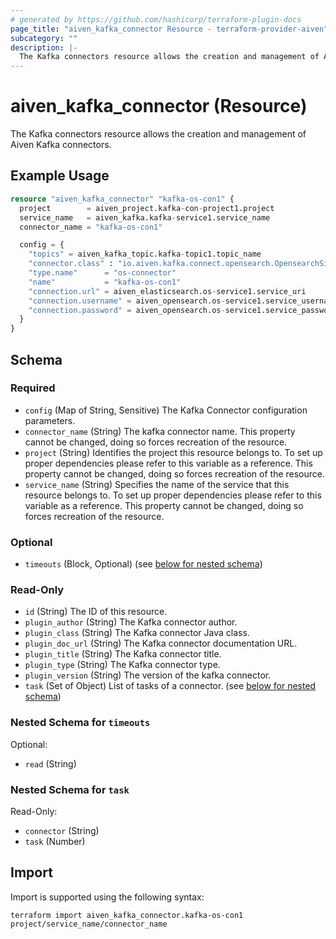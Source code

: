 ```yaml
---
# generated by https://github.com/hashicorp/terraform-plugin-docs
page_title: "aiven_kafka_connector Resource - terraform-provider-aiven"
subcategory: ""
description: |-
  The Kafka connectors resource allows the creation and management of Aiven Kafka connectors.
---
```


# aiven_kafka_connector (Resource)

The Kafka connectors resource allows the creation and management of Aiven Kafka connectors.

## Example Usage

```terraform
resource "aiven_kafka_connector" "kafka-os-con1" {
  project        = aiven_project.kafka-con-project1.project
  service_name   = aiven_kafka.kafka-service1.service_name
  connector_name = "kafka-os-con1"

  config = {
    "topics" = aiven_kafka_topic.kafka-topic1.topic_name
    "connector.class" : "io.aiven.kafka.connect.opensearch.OpensearchSinkConnector"
    "type.name"      = "os-connector"
    "name"           = "kafka-os-con1"
    "connection.url" = aiven_elasticsearch.os-service1.service_uri
    "connection.username" = aiven_opensearch.os-service1.service_username
    "connection.password" = aiven_opensearch.os-service1.service_password
  }
}
```

<!-- schema generated by tfplugindocs -->
## Schema

### Required

- `config` (Map of String, Sensitive) The Kafka Connector configuration parameters.
- `connector_name` (String) The kafka connector name. This property cannot be changed, doing so forces recreation of the resource.
- `project` (String) Identifies the project this resource belongs to. To set up proper dependencies please refer to this variable as a reference. This property cannot be changed, doing so forces recreation of the resource.
- `service_name` (String) Specifies the name of the service that this resource belongs to. To set up proper dependencies please refer to this variable as a reference. This property cannot be changed, doing so forces recreation of the resource.

### Optional

- `timeouts` (Block, Optional) (see [below for nested schema](#nestedblock--timeouts))

### Read-Only

- `id` (String) The ID of this resource.
- `plugin_author` (String) The Kafka connector author.
- `plugin_class` (String) The Kafka connector Java class.
- `plugin_doc_url` (String) The Kafka connector documentation URL.
- `plugin_title` (String) The Kafka connector title.
- `plugin_type` (String) The Kafka connector type.
- `plugin_version` (String) The version of the kafka connector.
- `task` (Set of Object) List of tasks of a connector. (see [below for nested schema](#nestedatt--task))

<a id="nestedblock--timeouts"></a>
### Nested Schema for `timeouts`

Optional:

- `read` (String)


<a id="nestedatt--task"></a>
### Nested Schema for `task`

Read-Only:

- `connector` (String)
- `task` (Number)

## Import

Import is supported using the following syntax:

```shell
terraform import aiven_kafka_connector.kafka-os-con1 project/service_name/connector_name
```
